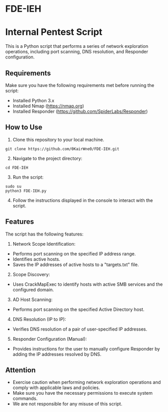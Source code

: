 # FDE-IEH

# Internal Pentest Script

This is a Python script that performs a series of network exploration operations, including port scanning, DNS resolution, and Responder configuration.

## Requirements

Make sure you have the following requirements met before running the script:

- Installed Python 3.x
- Installed Nmap (https://nmap.org)
- Installed Responder (https://github.com/SpiderLabs/Responder)

## How to Use

1. Clone this repository to your local machine.

```
git clone https://github.com/0KairWne0/FDE-IEH.git
```

2. Navigate to the project directory:

```
cd FDE-IEH
```

3. Run the script:

```
sudo su
python3 FDE-IEH.py
```


4. Follow the instructions displayed in the console to interact with the script.

## Features

The script has the following features:

1. Network Scope Identification:
- Performs port scanning on the specified IP address range.
- Identifies active hosts.
- Saves the IP addresses of active hosts to a "targets.txt" file.

2. Scope Discovery:
- Uses CrackMapExec to identify hosts with active SMB services and the configured domain.

3. AD Host Scanning:
- Performs port scanning on the specified Active Directory host.

4. DNS Resolution (IP to IP):
- Verifies DNS resolution of a pair of user-specified IP addresses.

5. Responder Configuration (Manual):
- Provides instructions for the user to manually configure Responder by adding the IP addresses resolved by DNS.

## Attention

- Exercise caution when performing network exploration operations and comply with applicable laws and policies.
- Make sure you have the necessary permissions to execute system commands.
- We are not responsible for any misuse of this script.

